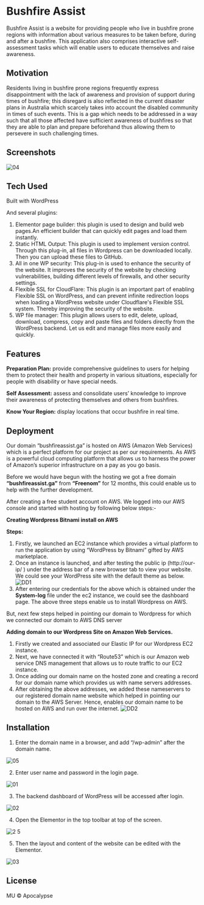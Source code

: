 # Bushfire Assist

Bushfire Assist is a website for providing people who live in bushfire prone regions with information about various measures to be taken before, during and after a bushfire. This application also comprises interactive self-assessment tasks which will enable users to educate themselves and raise awareness.

## Motivation

Residents living in bushfire prone regions frequently express disappointment with the lack of awareness and provision of support during times of bushfire; this disregard is also reflected in the current disaster plans in  Australia which scarcely takes into account the disabled community in times of such events. This is a gap which needs to be addressed in a  way such that all those affected have sufficient awareness of bushfires so that they are able to plan and prepare beforehand thus allowing them to persevere in such challenging times.

## Screenshots

![04](https://user-images.githubusercontent.com/70268577/91729054-51c41880-ebe7-11ea-8c1b-bcd231f1a3ee.png)

## Tech Used

Built with WordPress

And several plugins:
  1. Elementor page builder: this plugin is used to design and build web pages.An efficient builder that can quickly edit pages and load them instantly.
  2. Static HTML Output: This plugin is used to implement version control. Through this plug-in, all files in Wordpress can be downloaded locally. Then you can upload these files to GitHub.
  3. All in one WP security: This plug-in is used to enhance the security of the website. It improves the security of the website by checking vulnerabilities, building different levels of firewalls, and other security settings.
  4. Flexible SSL for CloudFlare: This plugin is an important part of enabling Flexible SSL on WordPress, and can prevent infinite redirection loops when loading a WordPress website under Cloudflare's Flexible SSL system. Thereby improving the security of the website.
  5. WP file manager: This plugin allows users to edit, delete, upload, download, compress, copy and paste files and folders directly from the WordPress backend. Let us edit and manage files more easily and quickly.

## Features

**Preparation Plan:** provide comprehensive guidelines to users for helping them to protect their health and property in  various situations, especially for people with disability or have special needs.

**Self Assessment:** assess and consolidate users’ knowledge to improve their awareness of protecting themselves and others from bushfires.

**Know Your Region:** display locations that occur bushfire in real time.

## Deployment

Our domain “bushfireassist.ga” is hosted on AWS (Amazon Web Services) which is a perfect platform for our project as per our requirements. As AWS is a powerful cloud computing platform that allows us to harness the power of Amazon’s superior infrastructure on a pay as you go basis. 

Before we would have begun with the hosting we got a free domain **“bushfireassist.ga”** from **“Freenom”** for 12 months, this could enable us to help with the further development.

After creating a free student account on AWS. We logged into our AWS console and started with hosting by following below steps:-

**Creating Wordpress Bitnami install on AWS**

**Steps:**

  1.	Firstly, we launched an EC2 instance which provides a virtual platform to run the application by using “WordPress by Bitnami” gifted by AWS marketplace.
  2.	Once an instance is launched, and after testing the public ip (http://our-ip/ ) under the address bar of a new browser tab to view your website. We could see your               WordPress site with the default theme as below.     
  ![DD1](https://user-images.githubusercontent.com/70268577/91739647-93f45680-ebf5-11ea-8d17-0a8805532444.png)
  3.  After entering our credentials for the above which is obtained under the **System-log** file under the ec2 instance, we could see the dashboard page.
  The above three steps enable us to install Wordpress on AWS. 

But, next few steps helped in pointing our domain to Wordpress for which we connected our domain to AWS DNS server 


**Adding domain to our Wordpress Site on Amazon Web Services.**
  1.	Firstly we created and associated our Elastic IP for our Wordpress EC2 instance.
  2.	Next, we have connected it with “Route53” which is our Amazon web service DNS management that allows us to route traffic to our EC2 instance. 
  3.	Once adding our domain name on the hosted zone and creating a record for our domain name which provides us with name servers addresses.
  4.	After obtaining the above addresses, we added these nameservers to our registered domain name website which helped in pointing our domain to the AWS Server.
  Hence, enables our domain name to be hosted on AWS and run over the internet.
  ![DD2](https://user-images.githubusercontent.com/70268577/91739651-95258380-ebf5-11ea-83a6-0f4514ad8f1c.png)


## Installation

  1. Enter the domain name in a browser, and add “/wp-admin” after the domain name.
  
  ![05](https://user-images.githubusercontent.com/70268577/91730004-b8960180-ebe8-11ea-9bc1-cc4715dfe95c.png)
  
  2. Enter user name and password in the login page.
  
  ![01](https://user-images.githubusercontent.com/70268577/91729038-4a9d0a80-ebe7-11ea-8613-e0786433154c.png)
  
  3. The backend dashboard of WordPress will be accessed after login. 
  
  ![02](https://user-images.githubusercontent.com/70268577/91729042-4c66ce00-ebe7-11ea-96a9-a2d9620f8b26.png)
  
  4. Open the Elementor in the top toolbar at top of the screen.
  
  ![2 5](https://user-images.githubusercontent.com/70268577/91729052-4ffa5500-ebe7-11ea-9dba-20f7ef037648.png)
  
  5. Then the layout and content of the website can be edited with  the Elementor.
  
  ![03](https://user-images.githubusercontent.com/70268577/91729048-4f61be80-ebe7-11ea-929e-870d16c7bed9.png)

## License

MU © Apocalypse

